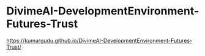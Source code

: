 # DivimeAI-DevelopmentEnvironment-Futures-Trust

https://kumargudu.github.io/DivimeAI-DevelopmentEnvironment-Futures-Trust/
